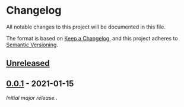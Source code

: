 # Changelog

All notable changes to this project will be documented in this file.

The format is based on [Keep a Changelog](https://keepachangelog.com/en/1.0.0/),
and this project adheres to [Semantic Versioning](https://semver.org/spec/v2.0.0.html).

## [Unreleased]

## [0.0.1] - 2021-01-15

*Initial major release..*

[unreleased]: https://github.com/ManuelGil/alternate-admin/compare/v0.0.1...HEAD
[0.0.1]: https://github.com/olivierlacan/keep-a-changelog/releases/tag/v0.0.1
